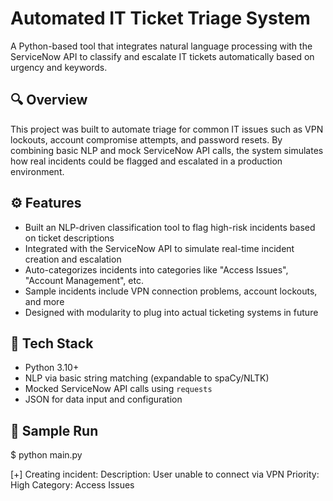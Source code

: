 # Automated IT Ticket Triage System

A Python-based tool that integrates natural language processing with the ServiceNow API to classify and escalate IT tickets automatically based on urgency and keywords.

## 🔍 Overview

This project was built to automate triage for common IT issues such as VPN lockouts, account compromise attempts, and password resets. By combining basic NLP and mock ServiceNow API calls, the system simulates how real incidents could be flagged and escalated in a production environment.

## ⚙️ Features

- Built an NLP-driven classification tool to flag high-risk incidents based on ticket descriptions
- Integrated with the ServiceNow API to simulate real-time incident creation and escalation
- Auto-categorizes incidents into categories like "Access Issues", "Account Management", etc.
- Sample incidents include VPN connection problems, account lockouts, and more
- Designed with modularity to plug into actual ticketing systems in future

## 🧠 Tech Stack

- Python 3.10+
- NLP via basic string matching (expandable to spaCy/NLTK)
- Mocked ServiceNow API calls using `requests`
- JSON for data input and configuration

## 🚀 Sample Run

$ python main.py

[+] Creating incident:
Description: User unable to connect via VPN
Priority: High
Category: Access Issues
